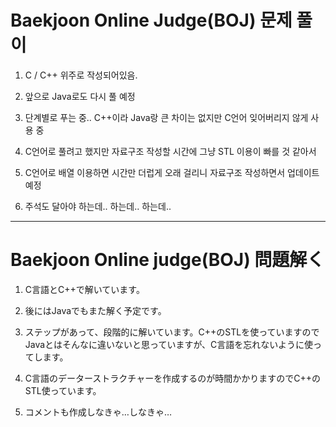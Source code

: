 # Baekjoon Online Judge(BOJ) 문제 풀이

1. C / C++ 위주로 작성되어있음.

2. 앞으로 Java로도 다시 풀 예정

3. 단계별로 푸는 중.. C++이라 Java랑 큰 차이는 없지만 C언어 잊어버리지 않게 사용 중

4. C언어로 풀려고 했지만 자료구조 작성할 시간에 그냥 STL 이용이 빠를 것 같아서

5. C언어로 배열 이용하면 시간만 더럽게 오래 걸리니 자료구조 작성하면서 업데이트 예정

6. 주석도 달아야 하는데.. 하는데.. 하는데..


---

# Baekjoon Online judge(BOJ) 問題解く

1. C言語とC++で解いています。

2. 後にはJavaでもまた解く予定です。

3. ステップがあって、段階的に解いています。C++のSTLを使っていますのでJavaとはそんなに違いないと思っていますが、C言語を忘れないように使ってします。

4. C言語のデーターストラクチャーを作成するのが時間かかりますのでC++のSTL使っています。

5. コメントも作成しなきゃ…しなきゃ…
